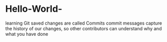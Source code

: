 # Hello-World-
learning Git
saved changes are called Commits
commit messages capture the history of our changes, so other contributors can understand why and what you have done

